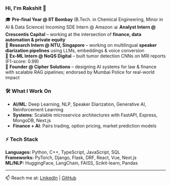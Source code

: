 ### Hi, I'm Rakshit 👋  

🎓 **Pre-final Year @ IIT Bombay** (B.Tech. in Chemical Engineering, Minor in AI & Data Science)
Incoming SDE Intern @ Amazon
📊 **Analyst Intern @ Crescentis Capital** – working at the intersection of **finance, data automation & private equity**  
🔬 **Research Intern @ NTU, Singapore** – working on multilingual **speaker diarization pipelines** using LLMs, embeddings & voice conversion  
💼 **Ex-ML Intern @ NoQS Digital** – built tumor detection CNNs on MRI reports (F1-score: 0.99)  
🚀 **Founder @ Cipher Solutions** – designing AI systems for law & finance with scalable RAG pipelines; endorsed by Mumbai Police for real-world impact  

### 🛠️ What I Work On
- **AI/ML**: Deep Learning, NLP, Speaker Diarization, Generative AI, Reinforcement Learning  
- **Systems**: Scalable microservice architectures with FastAPI, Express, MongoDB, Next.js  
- **Finance + AI**: Pairs trading, option pricing, market prediction models  

### ⚡ Tech Stack
**Languages:** Python, C++, TypeScript, JavaScript, SQL  
**Frameworks:** PyTorch, Django, Flask, DRF, React, Vue, Next.js  
**ML/NLP:** HuggingFace, LangChain, FAISS, Scikit-learn, Pandas  

---

📫 Reach me at: [LinkedIn](https://www.linkedin.com/in/rakshit-sawarn-65793a291/) | [GitHub](https://github.com/Rakshit-Sawarn-iitb)
